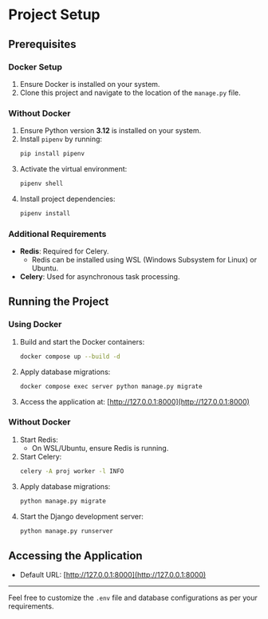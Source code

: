 # **Project Setup**

## **Prerequisites**

### **Docker Setup**
1. Ensure Docker is installed on your system.
2. Clone this project and navigate to the location of the `manage.py` file.


### **Without Docker**
1. Ensure Python version **3.12** is installed on your system.
2. Install `pipenv` by running:
   ```bash
   pip install pipenv
   ```
3. Activate the virtual environment:
   ```bash
   pipenv shell
   ```
4. Install project dependencies:
   ```bash
   pipenv install
   ```

### **Additional Requirements**
- **Redis**: Required for Celery.
  - Redis can be installed using WSL (Windows Subsystem for Linux) or Ubuntu.
- **Celery**: Used for asynchronous task processing.

## **Running the Project**

### **Using Docker**
1. Build and start the Docker containers:
   ```bash
   docker compose up --build -d
   ```
2. Apply database migrations:
   ```bash
   docker compose exec server python manage.py migrate
   ```
3. Access the application at: [http://127.0.0.1:8000](http://127.0.0.1:8000)

### **Without Docker**
1. Start Redis:
   - On WSL/Ubuntu, ensure Redis is running.
2. Start Celery:
   ```bash
   celery -A proj worker -l INFO
   ```
3. Apply database migrations:
   ```bash
   python manage.py migrate
   ```
4. Start the Django development server:
   ```bash
   python manage.py runserver
   ```

## **Accessing the Application**
- Default URL: [http://127.0.0.1:8000](http://127.0.0.1:8000)

---

Feel free to customize the `.env` file and database configurations as per your requirements.
